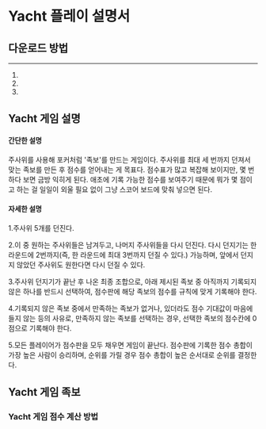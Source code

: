 # Yacht 플레이 설명서

## 다운로드 방법
---
1.
2.
3.

## Yacht 게임 설명

#### 간단한 설명
주사위를 사용해 포커처럼 '족보'를 만드는 게임이다. 주사위를 최대 세 번까지 던져서 맞는 족보를 만든 후 점수를 얻어내는 게 목표다. 점수표가 많고 복잡해 보이지만, 몇 번 하다 보면 금방 익히게 된다. 애초에 기록 가능한 점수를 보여주기 때문에 뭐가 몇 점이고 하는 걸 일일이 외울 필요 없이 그냥 스코어 보드에 맞춰 넣으면 된다.

#### 자세한 설명
1.주사위 5개를 던진다.

2.이 중 원하는 주사위들은 남겨두고, 나머지 주사위들을 다시 던진다. 다시 던지기는 한 라운드에 2번까지(즉, 한 라운드에 최대 3번까지 던질 수 있다.) 가능하며, 앞에서 던지지 않았던 주사위도 원한다면 다시 던질 수 있다.

3.주사위 던지기가 끝난 후 나온 최종 조합으로, 아래 제시된 족보 중 아직까지 기록되지 않은 하나를 반드시 선택하여, 점수판에 해당 족보의 점수를 규칙에 맞게 기록해야 한다.

4.기록되지 않은 족보 중에서 만족하는 족보가 없거나, 있더라도 점수 기대값이 마음에 들지 않는 등의 사유로, 만족하지 않는 족보를 선택하는 경우, 선택한 족보의 점수칸에 0점으로 기록해야 한다.

5.모든 플레이어가 점수판을 모두 채우면 게임이 끝난다. 점수판에 기록한 점수 총합이 가장 높은 사람이 승리하며, 순위를 가릴 경우 점수 총합이 높은 순서대로 순위를 결정한다.

## Yacht 게임 족보




### Yacht 게임 점수 계산 방법

